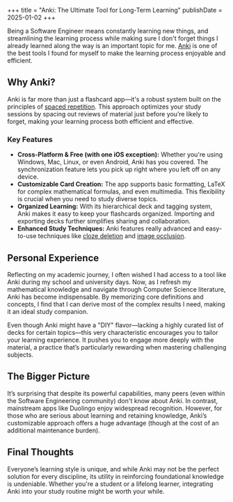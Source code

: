 +++
title = "Anki: The Ultimate Tool for Long-Term Learning"
publishDate = 2025-01-02
+++

Being a Software Engineer means constantly learning new things, and streamlining
the learning process while making sure I don't forget things I already learned
along the way is an important topic for me. [Anki](https://apps.ankiweb.net/) is
one of the best tools I found for myself to make the learning process enjoyable
and efficient.

## Why Anki?

Anki is far more than just a flashcard app—it's a robust system built on the
principles of [spaced
repetition](https://en.wikipedia.org/wiki/Spaced_repetition). This approach
optimizes your study sessions by spacing out reviews of material just before
you’re likely to forget, making your learning process both efficient and
effective.

### Key Features

- **Cross-Platform & Free (with one iOS exception):** Whether you're using
  Windows, Mac, Linux, or even Android, Anki has you covered. The
  synchronization feature lets you pick up right where you left off on any
  device.
- **Customizable Card Creation:** The app supports basic formatting, LaTeX for
  complex mathematical formulas, and even multimedia. This flexibility is crucial
  when you need to study diverse topics.
- **Organized Learning:** With its hierarchical deck and tagging system, Anki
  makes it easy to keep your flashcards organized. Importing and exporting decks
  further simplifies sharing and collaboration.
- **Enhanced Study Techniques:** Anki features really advanced and easy-to-use
  techniques like [cloze
  deletion](https://docs.ankiweb.net/editing.html#cloze-deletion) and [image
  occlusion](https://docs.ankiweb.net/editing.html#image-occlusion).

## Personal Experience

Reflecting on my academic journey, I often wished I had access to a tool like
Anki during my school and university days. Now, as I refresh my mathematical
knowledge and navigate through Computer Science literature, Anki has become
indispensable. By memorizing core definitions and concepts, I find that I can
derive most of the complex results I need, making it an ideal study companion.

Even though Anki might have a "DIY" flavor—lacking a highly curated list of
decks for certain topics—this very characteristic encourages you to tailor your
learning experience. It pushes you to engage more deeply with the material, a
practice that’s particularly rewarding when mastering challenging subjects.

## The Bigger Picture

It’s surprising that despite its powerful capabilities, many peers (even within
the Software Engineering community) don't know about Anki. In contrast,
mainstream apps like Duolingo enjoy widespread recognition. However, for those
who are serious about learning and retaining knowledge, Anki’s customizable
approach offers a huge advantage (though at the cost of an additional
maintenance burden).

## Final Thoughts

Everyone’s learning style is unique, and while Anki may not be the perfect
solution for every discipline, its utility in reinforcing foundational knowledge
is undeniable. Whether you're a student or a lifelong learner, integrating Anki
into your study routine might be worth your while.
